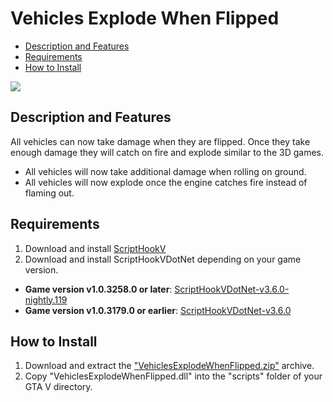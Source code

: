# Vehicles Explode When Flipped

- [Description and Features](#description-and-features)
- [Requirements](#requirements)
- [How to Install](#how-to-install)

[![](https://img.youtube.com/vi/3T523OFqufA/0.jpg)](https://www.youtube.com/watch?v=3T523OFqufA)

## Description and Features

All vehicles can now take damage when they are flipped. Once they take enough damage they will catch on fire and explode similar to the 3D games.

- All vehicles will now take additional damage when rolling on ground.
- All vehicles will now explode once the engine catches fire instead of flaming out.

## Requirements

1. Download and install [ScriptHookV](https://www.dev-c.com/gtav/scripthookv)
2. Download and install ScriptHookVDotNet depending on your game version.
- **Game version v1.0.3258.0 or later**: [ScriptHookVDotNet-v3.6.0-nightly.119](https://github.com/scripthookvdotnet/scripthookvdotnet-nightly/releases/tag/v3.6.0-nightly.119)
- **Game version v1.0.3179.0 or earlier**: [ScriptHookVDotNet-v3.6.0](https://github.com/scripthookvdotnet/scripthookvdotnet)

## How to Install

1. Download and extract the ["VehiclesExplodeWhenFlipped.zip"](https://github.com/0x747/Vehicles-Explode-When-Flipped/releases/tag/v1.1) archive.
2. Copy "VehiclesExplodeWhenFlipped.dll" into the "scripts" folder of your GTA V directory.
